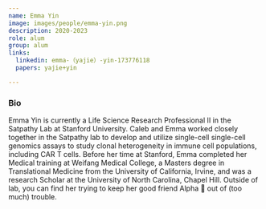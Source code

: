 ```yaml
---
name: Emma Yin
image: images/people/emma-yin.png
description: 2020-2023
role: alum
group: alum
links:
  linkedin: emma-（yajie）-yin-173776118
  papers: yajie+yin

---
```


### Bio
Emma Yin is currently a Life Science Research Professional II in the Satpathy Lab at Stanford University.
Caleb and Emma worked closely together in the Satpathy lab to develop and utilize single-cell single-cell
genomics assays to study clonal heterogeneity in immune cell populations, including CAR T cells. Before her 
time at Stanford, Emma completed her Medical training at Weifang Medical College, a Masters degree in 
Translational Medicine from the University of California, Irvine, and was a research Scholar at 
the University of North Carolina, Chapel Hill. Outside of lab, you can find her trying to 
keep her good friend Alpha :dog: out of (too much) trouble. 